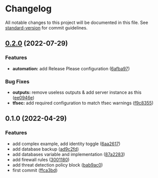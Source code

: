 # Changelog

All notable changes to this project will be documented in this file. See [standard-version](https://github.com/conventional-changelog/standard-version) for commit guidelines.

## [0.2.0](https://github.com/padok-team/terraform-azurerm-postgresql-server/compare/v0.1.0...v0.2.0) (2022-07-29)


### Features

* **automation:** add Release Please configuration ([6afba97](https://github.com/padok-team/terraform-azurerm-postgresql-server/commit/6afba97c91f2a4620af67954fbc0331b30edccb7))


### Bug Fixes

* **outputs:** remove useless outputs & add server instance as this ([ee0946e](https://github.com/padok-team/terraform-azurerm-postgresql-server/commit/ee0946ea5ade4075940dfcdda8c3d33f3780c94d))
* **tfsec:** add required configuration to match tfsec warnings ([f9c8355](https://github.com/padok-team/terraform-azurerm-postgresql-server/commit/f9c83552231c559787fe030e2855cf0d7373a185))

## 0.1.0 (2022-04-29)


### Features

* add complex example, add identity toggle ([6aa2617](https://github.com/padok-team/terraform-azurerm-postgresql-server/commit/6aa2617c87414f7e959257dcc861013ca02a4723))
* add database backup ([ad9c2fd](https://github.com/padok-team/terraform-azurerm-postgresql-server/commit/ad9c2fdfdb02d5695c27b48cdb76e9afc242a6ba))
* add databases variable and implementation ([87a2283](https://github.com/padok-team/terraform-azurerm-postgresql-server/commit/87a22831510628303823f5033889c9daeb5f8b20))
* add firewall rules ([3001180](https://github.com/padok-team/terraform-azurerm-postgresql-server/commit/3001180a6102ead386b6dab524066f30b0e601ba))
* add threat detection policy block ([bab9ac0](https://github.com/padok-team/terraform-azurerm-postgresql-server/commit/bab9ac05d193378170a4f9c959546beabb94b9f0))
* first commit ([ffca3bd](https://github.com/padok-team/terraform-azurerm-postgresql-server/commit/ffca3bdfe737a04af2346b893545ebc256aa7ef7))
